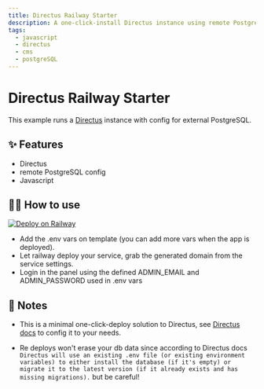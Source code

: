 ```yaml
---
title: Directus Railway Starter
description: A one-click-install Directus instance using remote PostgreSQL. Always install lastest version know of Directus.
tags:
  - javascript
  - directus
  - cms
  - postgreSQL
---
```


# Directus Railway Starter

This example runs a [Directus](https://directus.io/) instance with  config for external PostgreSQL.


## ✨ Features

- Directus
- remote PostgreSQL config
- Javascript

## 💁‍♀️ How to use

[![Deploy on Railway](https://railway.app/button.svg)](https://railway.app/new/template/urNtot?referralCode=uZqPOi)

- Add the .env vars on template (you can add more vars when the app is deployed).
- Let railway deploy your service, grab the generated domain from the service settings.
- Login in the panel using the defined ADMIN_EMAIL and ADMIN_PASSWORD used in .env vars

## 📝 Notes

- This is a minimal one-click-deploy solution to Directus, see [Directus docs](https://docs.directus.io/getting-started/introduction.html) to config it to your needs.

- Re deploys won't erase your db data since according to Directus docs `Directus will use an existing .env file (or existing environment variables) to either install the database (if it's empty) or migrate it to the latest version (if it already exists and has missing migrations).` but be careful!